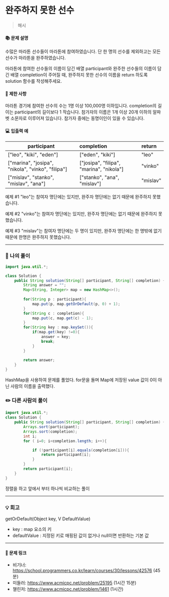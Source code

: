 # 완주하지 못한 선수
>해시

#### 📚 문제 설명
수많은 마라톤 선수들이 마라톤에 참여하였습니다. 단 한 명의 선수를 제외하고는 모든 선수가 마라톤을 완주하였습니다.

마라톤에 참여한 선수들의 이름이 담긴 배열 participant와 완주한 선수들의 이름이 담긴 배열 completion이 주어질 때, 완주하지 못한 선수의 이름을 return 하도록 solution 함수를 작성해주세요.

#### 📌 제한 사항 
마라톤 경기에 참여한 선수의 수는 1명 이상 100,000명 이하입니다.
completion의 길이는 participant의 길이보다 1 작습니다.
참가자의 이름은 1개 이상 20개 이하의 알파벳 소문자로 이루어져 있습니다.
참가자 중에는 동명이인이 있을 수 있습니다.


#### 💻 입출력 예

|participant|	completion	|return|
|---|:---|:---|
|["leo", "kiki", "eden"]|	["eden", "kiki"]|	"leo"|
|["marina", "josipa", "nikola", "vinko", "filipa"]|	["josipa", "filipa", "marina", "nikola"]|	"vinko"|
|["mislav", "stanko", "mislav", "ana"]|	["stanko", "ana", "mislav"]|	"mislav"|

예제 #1
"leo"는 참여자 명단에는 있지만, 완주자 명단에는 없기 때문에 완주하지 못했습니다.

예제 #2
"vinko"는 참여자 명단에는 있지만, 완주자 명단에는 없기 때문에 완주하지 못했습니다.

예제 #3
"mislav"는 참여자 명단에는 두 명이 있지만, 완주자 명단에는 한 명밖에 없기 때문에 한명은 완주하지 못했습니다.

---
### 📝 나의 풀이
```java
import java.util.*;

class Solution {
    public String solution(String[] participant, String[] completion) {
        String answer = "";
        Map<String, Integer> map = new HashMap<>();
        
        for(String p : participant){
            map.put(p, map.getOrDefault(p, 0) + 1);
        }      
        for(String c : completion){
            map.put(c, map.get(c) - 1);
        }
        for(String key : map.keySet()){
            if(map.get(key) !=0){
                answer = key;
                break;
            }
        }
        
        return answer;
    }
}
```
HashMap을 사용하여 문제를 풀었다.
for문을 돌며 Map에 저장된 value 값이 0이 아닌 사람의 이름을 출력했다.



### ✏️ 다른 사람의 풀이
```java
import java.util.*;
class Solution {
    public String solution(String[] participant, String[] completion) {
        Arrays.sort(participant);
        Arrays.sort(completion);
        int i;
        for ( i=0; i<completion.length; i++){

            if (!participant[i].equals(completion[i])){
                return participant[i];
            }
        }
        return participant[i];
    }
}

```
정렬을 하고 앞에서 부터 하나씩 비교하는 풀이

---
### 💡 회고

getOrDefault(Object key, V DefaultValue)
- key : map 요소의 키
- defaultValue : 지정된 키로 매핑된 값이 없거나 null이면 반환하는 기본 값

---
#### 🔗 문제 링크
- 비기너: https://school.programmers.co.kr/learn/courses/30/lessons/42576 (45분)
- 미들러: https://www.acmicpc.net/problem/25195 (1시간 15분)
- 챌린저: https://www.acmicpc.net/problem/1461 (1시간)
